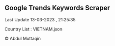 

## Google Trends Keywords Scraper 
 
Last Update 13-03-2023 , 21:25:35

Country List :
VIETNAM.json



© Abdul Muttaqin 
